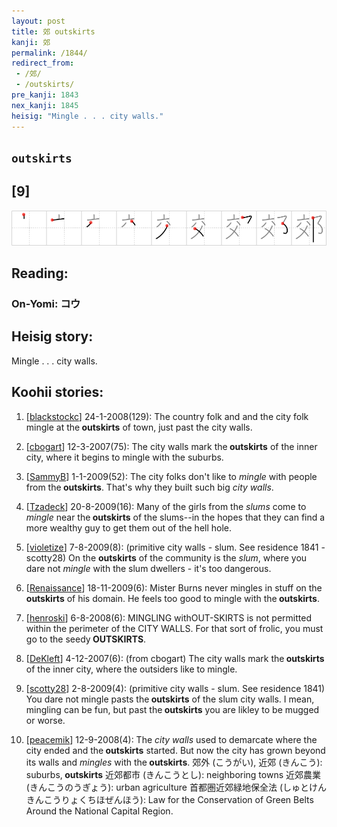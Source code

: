 ```yaml
---
layout: post
title: 郊 outskirts
kanji: 郊
permalink: /1844/
redirect_from:
 - /郊/
 - /outskirts/
pre_kanji: 1843
nex_kanji: 1845
heisig: "Mingle . . . city walls."
---
```


## `outskirts`

## [9]

<div class="stroke"><img src="../images/E9838A.png" /></div>

## Reading:

### On-Yomi: コウ

## Heisig story:

Mingle . . . city walls.

## Koohii stories:

1) [<a href="http://kanji.koohii.com/profile/blackstockc">blackstockc</a>] 24-1-2008(129): The country folk and and the city folk mingle at the<strong> outskirts</strong> of town, just past the city walls.

2) [<a href="http://kanji.koohii.com/profile/cbogart">cbogart</a>] 12-3-2007(75): The city walls mark the<strong> outskirts</strong> of the inner city, where it begins to mingle with the suburbs.

3) [<a href="http://kanji.koohii.com/profile/SammyB">SammyB</a>] 1-1-2009(52): The city folks don&#039;t like to <em>mingle</em> with people from the<strong> outskirts</strong>. That&#039;s why they built such big <em>city walls</em>.

4) [<a href="http://kanji.koohii.com/profile/Tzadeck">Tzadeck</a>] 20-8-2009(16): Many of the girls from the <em>slums</em> come to <em>mingle</em> near the<strong> outskirts</strong> of the slums--in the hopes that they can find a more wealthy guy to get them out of the hell hole.

5) [<a href="http://kanji.koohii.com/profile/violetize">violetize</a>] 7-8-2009(8): (primitive city walls - slum. See residence 1841 - scotty28) On the <strong>outskirts</strong> of the community is the <em>slum</em>, where you dare not <em>mingle</em> with the slum dwellers - it&#039;s too dangerous.

6) [<a href="http://kanji.koohii.com/profile/Renaissance">Renaissance</a>] 18-11-2009(6): Mister Burns never mingles in stuff on the<strong> outskirts</strong> of his domain. He feels too good to mingle with the<strong> outskirts</strong>.

7) [<a href="http://kanji.koohii.com/profile/henroski">henroski</a>] 6-8-2008(6): MINGLING withOUT-SKIRTS is not permitted within the perimeter of the CITY WALLS. For that sort of frolic, you must go to the seedy<strong> OUTSKIRTS</strong>.

8) [<a href="http://kanji.koohii.com/profile/DeKleft">DeKleft</a>] 4-12-2007(6): (from cbogart) The city walls mark the<strong> outskirts</strong> of the inner city, where the outsiders like to mingle.

9) [<a href="http://kanji.koohii.com/profile/scotty28">scotty28</a>] 2-8-2009(4): (primitive city walls - slum. See residence 1841) You dare not mingle pasts the<strong> outskirts</strong> of the slum city walls. I mean, mingling can be fun, but past the<strong> outskirts</strong> you are likley to be mugged or worse.

10) [<a href="http://kanji.koohii.com/profile/peacemik">peacemik</a>] 12-9-2008(4): The <em>city walls</em> used to demarcate where the city ended and the<strong> outskirts</strong> started. But now the city has grown beyond its walls and <em>mingles</em> with the<strong> outskirts</strong>. 郊外 (こうがい), 近郊 (きんこう): suburbs,<strong> outskirts</strong> 近郊都市 (きんこうとし): neighboring towns 近郊農業 (きんこうのうぎょう): urban agriculture 首都圏近郊緑地保全法 (しゅとけんきんこうりょくちほぜんほう): Law for the Conservation of Green Belts Around the National Capital Region.

